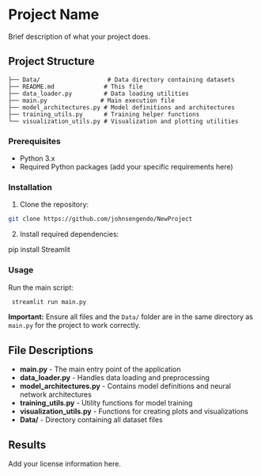 # Project Name

Brief description of what your project does.

## Project Structure

```
├── Data/                   # Data directory containing datasets
├── README.md              # This file
├── data_loader.py         # Data loading utilities
├── main.py               # Main execution file
├── model_architectures.py # Model definitions and architectures
├── training_utils.py      # Training helper functions
└── visualization_utils.py # Visualization and plotting utilities
```

### Prerequisites

- Python 3.x
- Required Python packages (add your specific requirements here)

### Installation

1. Clone the repository:
```bash
git clone https://github.com/johnsengendo/NewProject
```

2. Install required dependencies:

pip install Streamlit

### Usage

Run the main script:
```bash
 streamlit run main.py
```

**Important:** Ensure all files and the `Data/` folder are in the same directory as `main.py` for the project to work correctly.

## File Descriptions

- **main.py** - The main entry point of the application
- **data_loader.py** - Handles data loading and preprocessing
- **model_architectures.py** - Contains model definitions and neural network architectures
- **training_utils.py** - Utility functions for model training
- **visualization_utils.py** - Functions for creating plots and visualizations
- **Data/** - Directory containing all dataset files

## Results

Add your license information here.
